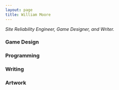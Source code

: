 ```yaml
---
layout: page
title: William Moore
---
```

*Site Reliability Engineer, Game Designer, and Writer.*

### Game Design

### Programming

### Writing

### Artwork